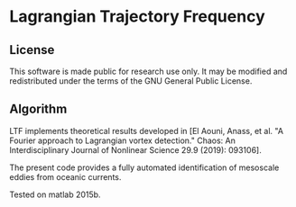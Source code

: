 # Lagrangian Trajectory Frequency

## License

This software is made public for research use only. It may be modified and redistributed under the terms of the GNU General Public License.

## Algorithm

LTF implements theoretical results developed in [El Aouni, Anass, et al. "A Fourier approach to Lagrangian vortex detection." Chaos: An Interdisciplinary Journal of Nonlinear Science 29.9 (2019): 093106]. 

The present code provides a fully automated identification of mesoscale eddies from oceanic currents.

Tested on matlab 2015b.
